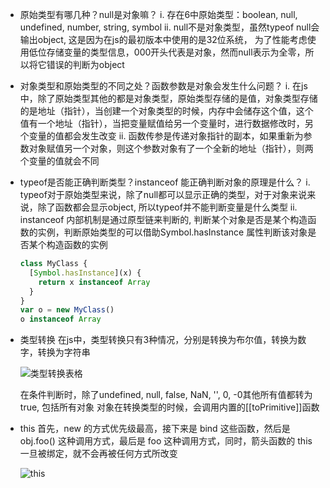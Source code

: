 * 原始类型有哪几种？null是对象嘛？
  i. 存在6中原始类型：boolean, null, undefined, number, string, symbol
  ii. null不是对象类型，虽然typeof null会输出object, 这是因为在js的最初版本中使用的是32位系统，
  为了性能考虑使用低位存储变量的类型信息，000开头代表是对象，然而null表示为全零，所以将它错误的判断为object

* 对象类型和原始类型的不同之处？函数参数是对象会发生什么问题？
  i. 在js中，除了原始类型其他的都是对象类型，原始类型存储的是值，对象类型存储的是地址（指针），当创建一个对象类型的时候，内存中会储存这个值，这个值有一个地址（指针），当把变量赋值给另一个变量时，进行数据修改时，另个变量的值都会发生改变
  ii. 函数传参是传递对象指针的副本，如果重新为参数对象赋值另一个对象，则这个参数对象有了一个全新的地址（指针），则两个变量的值就会不同

* typeof是否能正确判断类型？instanceof 能正确判断对象的原理是什么？
  i. typeof对于原始类型来说，除了null都可以显示正确的类型，对于对象来说来说，除了函数都会显示object, 所以typeof并不能判断变量是什么类型
  ii. instanceof 内部机制是通过原型链来判断的, 判断某个对象是否是某个构造函数的实例，判断原始类型的可以借助Symbol.hasInstance 属性判断该对象是否某个构造函数的实例
  ```javascript
  class MyClass {
    [Symbol.hasInstance](x) {
      return x instanceof Array
    }
  }
  var o = new MyClass()
  o instanceof Array
  ```

* 类型转换
  在js中，类型转换只有3种情况，分别是转换为布尔值，转换为数字，转换为字符串

  ![类型转换表格]('https://github.com/revanli/interview/raw/master/image/transform.png')

  在条件判断时，除了undefined, null, false, NaN, '', 0, -0其他所有值都转为true, 包括所有对象
  对象在转换类型的时候，会调用内置的[[toPrimitive]]函数

* this
  首先，new 的方式优先级最高，接下来是 bind 这些函数，然后是 obj.foo() 这种调用方式，最后是 foo 这种调用方式，同时，箭头函数的 this 一旦被绑定，就不会再被任何方式所改变

  ![this]('https://github.com/revanli/interview/raw/master/image/this.png')